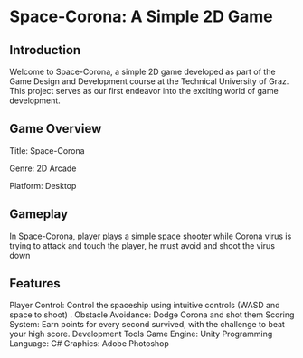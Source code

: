 # Space-Corona: A Simple 2D Game
## Introduction
Welcome to Space-Corona, a simple 2D game developed as part of the Game Design and Development course at the Technical University of Graz. This project serves as our first endeavor into the exciting world of game development.

## Game Overview
Title: Space-Corona  

Genre: 2D Arcade  

Platform: Desktop

## Gameplay
In Space-Corona, player plays a simple space shooter while Corona virus is trying to attack and touch the player, he must avoid and shoot the virus down

## Features
Player Control: Control the spaceship using intuitive controls (WASD and space to shoot) .
Obstacle Avoidance: Dodge Corona and shot them
Scoring System: Earn points for every second survived, with the challenge to beat your high score.
Development Tools
Game Engine: Unity
Programming Language: C#
Graphics: Adobe Photoshop
